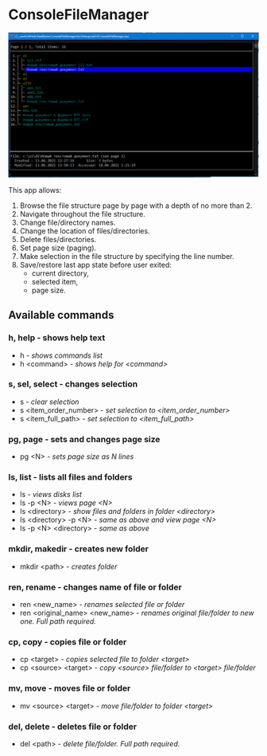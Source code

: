# ConsoleFileManager

![](app_example.png)

This app allows: 
1. Browse the file structure page by page with a depth of no more than 2.  
2. Navigate throughout the file structure. 
3. Change file/directory names. 
4. Change the location of files/directories.
5. Delete files/directories.
6. Set page size (paging).
7. Make selection in the file structure by specifying the line number.
6. Save/restore last app state before user exited: 
    - current directory,
    - selected item,
    - page size.


## Available commands

###  h, help         - shows help text

- h           - *shows commands list*
- h &lt;command&gt; - *shows help for &lt;command&gt;*

### s, sel, select  - changes selection

- s                   - *clear selection*
- s &lt;item_order_number&gt; - *set selection to &lt;item_order_number&gt;*
- s &lt;item_full_path&gt; - *set selection to &lt;item_full_path&gt;*

### pg, page        - sets and changes page size

- pg &lt;N&gt; - *sets page size as N lines*

###  ls, list        - lists all files and folders

- ls                  - *views disks list*
- ls -p &lt;N&gt;             - *views page &lt;N&gt;*
- ls &lt;directory&gt;      - *show files and folders in folder &lt;directory&gt;*
- ls &lt;directory&gt; -p &lt;N&gt; - *same as above and view page &lt;N&gt;*
- ls -p &lt;N&gt; &lt;directory&gt; - *same as above*

###  mkdir, makedir  - creates new folder

- mkdir &lt;path&gt; - *creates folder*

###  ren, rename     - changes name of file or folder

- ren &lt;new_name&gt;                  - *renames selected file or folder*
- ren &lt;original_name&gt; &lt;new_name&gt;  - *renames original file/folder to new one. Full path required.*


### cp, copy        - copies file or folder

- cp &lt;target&gt;          - *copies selected file to folder &lt;target&gt;*
- cp &lt;source&gt; &lt;target&gt; - *copy &lt;source&gt; file/folder to &lt;target&gt; file/folder*

### mv, move        - moves file or folder

- mv &lt;source&gt; &lt;target&gt; - *move file/folder to folder &lt;target&gt;*

### del, delete     - deletes file or folder

- del &lt;path&gt; - *delete file/folder. Full path required.*
